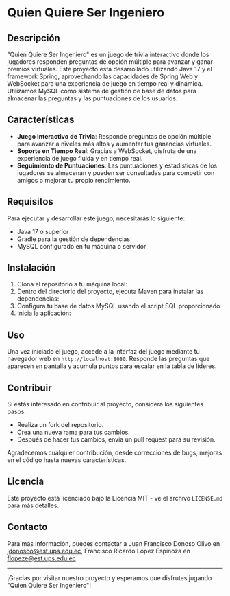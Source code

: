 # Quien Quiere Ser Ingeniero

## Descripción
"Quien Quiere Ser Ingeniero" es un juego de trivia interactivo donde los jugadores responden preguntas de opción múltiple para avanzar y ganar premios virtuales. 
Este proyecto está desarrollado utilizando Java 17 y el framework Spring, aprovechando las capacidades de Spring Web y WebSocket para una experiencia de juego en tiempo real y dinámica. 
Utilizamos MySQL como sistema de gestión de base de datos para almacenar las preguntas y las puntuaciones de los usuarios.

## Características
- **Juego Interactivo de Trivia**: Responde preguntas de opción múltiple para avanzar a niveles más altos y aumentar tus ganancias virtuales.
- **Soporte en Tiempo Real**: Gracias a WebSocket, disfruta de una experiencia de juego fluida y en tiempo real.
- **Seguimiento de Puntuaciones**: Las puntuaciones y estadísticas de los jugadores se almacenan y pueden ser consultadas para competir con amigos o mejorar tu propio rendimiento.

## Requisitos
Para ejecutar y desarrollar este juego, necesitarás lo siguiente:
- Java 17 o superior
- Gradle para la gestión de dependencias
- MySQL configurado en tu máquina o servidor

## Instalación
1. Clona el repositorio a tu máquina local:
2. Dentro del directorio del proyecto, ejecuta Maven para instalar las dependencias:
3. Configura tu base de datos MySQL usando el script SQL proporcionado
4. Inicia la aplicación:

## Uso
Una vez iniciado el juego, accede a la interfaz del juego mediante tu navegador web en `http://localhost:8080`.
Responde las preguntas que aparecen en pantalla y acumula puntos para escalar en la tabla de líderes.

## Contribuir
Si estás interesado en contribuir al proyecto, considera los siguientes pasos:
- Realiza un fork del repositorio.
- Crea una nueva rama para tus cambios.
- Después de hacer tus cambios, envía un pull request para su revisión.

Agradecemos cualquier contribución, desde correcciones de bugs, mejoras en el código hasta nuevas características.

## Licencia
Este proyecto está licenciado bajo la Licencia MIT - ve el archivo `LICENSE.md` para más detalles.

## Contacto
Para más información, puedes contactar a Juan Francisco Donoso Olivo en jdonosoo@est.ups.edu.ec, Francisco Ricardo López Espinoza en flopeze@est.ups.edu.ec

---
¡Gracias por visitar nuestro proyecto y esperamos que disfrutes jugando "Quien Quiere Ser Ingeniero"!


